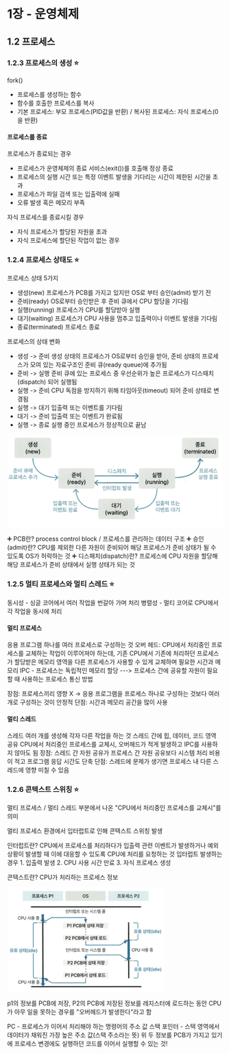 # 1장 - 운영체제

## 1.2 프로세스

### 1.2.3 프로세스의 생성 ⭐

fork()

* 프로세스를 생성하는 함수
* 함수를 호출한 프로세스를 복사
* 기본 프로세스: 부모 프로세스(PID값을 반환) / 복사된 프로세스: 자식 프로세스(0을 반환)

#### 프로세스를 종료

프로세스가 종료되는 경우

* 프로세스가 운영체제의 종료 서비스(exit())를 호출해 정상 종료
* 프로세스의 실행 시간 또는 특정 이벤트 발생을 기다리는 시간이 제한된 시간을 초과
* 프로세스가 파일 검색 또는 입출력에 실패
* 오류 발생 혹은 메모리 부족

자식 프로세스를 종료시킬 경우

* 자식 프로세스가 할당된 자원을 초과
* 자식 프로세스에 할단된 작업이 없는 경우

### 1.2.4 프로세스 상태도 ⭐

프로세스 상태 5가지

* 생성(new)         프로세스가 PCB를 가지고 있지만 OS로 부터 승인(admit) 받기 전
* 준비(ready)       OS로부터 승인받은 후 준비 큐에서 CPU 할당을 기다림
* 실행(running)     프로세스가 CPU를 할당받아 실행
* 대기(waiting)     프로세스가 CPU 사용을 멈추고 입출력이나 이벤트 발생을 기다림
* 종료(terminated)  프로세스 종료

프로세스의 상태 변화

* 생성 -> 준비    생성 상태의 프로세스가 OS로부터 승인을 받아, 준비 상태의 프로세스가 모여 있는 자료구조인 준비 큐(ready queue)에 추가됨
* 준비 -> 실행    준비 큐에 있는 프로세스 중 우선순위가 높은 프로세스가 디스때치 (dispatch) 되어 실행됨
* 실행 -> 준비    CPU 독점을 방지하기 위해 타임아웃(timeout) 되어 준비 상태로 변경됨
* 실행 -> 대기    입출력 또는 이벤트를 기다림
* 대기 -> 준비    입출력 또는 이벤트가 완료됨
* 실행 -> 종료    실행 중인 프로세스가 정상적으로 끝남

![Alt text](process_state_invert.png)

➕ PCB란? process control block / 프로세스를 관리하는 데이터 구조
➕ 승인(admit)란? CPU를 제외한 다른 자원이 준비되어 해당 프로세스가 준비 상태가 될 수 있도록 OS가 허락하는 것
➕ 디스패치(dispatch)란? 프로세스에 CPU 자원을 할당해 해당 프로세스가 준비 상태에서 실행 상태가 되는 것

### 1.2.5 멀티 프로세스와 멀티 스레드 ⭐

동시성 - 싱글 코어에서 여러 작업을 번갈아 가며 처리
병렬성 - 멀티 코어로 CPU에서 각 작업을 동시에 처리

#### 멀티 프로세스

응용 프로그램 하나를 여러 프로세스로 구성하는 것
오버 헤드: CPU에서 처리중인 프로세스를 교체하는 작업이 이루어져야 하는데, 기존 CPU에서 기존에 처리하던 프로세스가 할당받은 메모리 영역을 다른 프로세스가 사용할 수 있게 교체하며 필요한 시간과 메모리
IPC - 프로세스는 독립적인 메모리 할당 ---> 프로세스 간에 공유할 자원이 필요할 때 사용하는 프로세스 통신 방법

장점: 프로세스끼리 영향 X -> 응용 프로그램을 프로세스 하나로 구성하는 것보다 여러 개로 구성하는 것이 안정적
단점: 시간과 메모리 공간을 많이 사용

#### 멀티 스레드

스레드 여러 개를 생성해 각자 다른 작업을 하는 것
스레드 간에 힙, 데이터, 코드 영역 공유
CPU에서 처리중인 프로세스를 교체시, 오버헤드가 적게 발생하고 IPC를 사용하지 않아도 됨
장점: 스레드 간 자원 공유가 프로세스 간 자원 공유보다 시스템 처리 비용이 적고 프로그램 응답 시간도 단축
단점: 스레드에 문제가 생기면 프로세스 내 다른 스레드에 영향 미칠 수 있음

### 1.2.6 콘텍스트 스위칭 ⭐

멀티 프로세스 / 멀티 스레드 부분에서 나온 "CPU에서 처리중인 프로세스를 교체시"를 의미

멀티 프로세스 환경에서 입터럽트로 인해 콘텍스트 스위칭 발생

인터럽트란? CPU에서 프로세스를 처리하다가 입출력 관련 이벤트가 발생하거나 예외 상황이 발생할 때 이에 대응할 수 있도록 CPU에 처리를 요청하는 것
입터럽트 발생하는 경우 1. 입출력 발생 2. CPU 사용 시간 만료 3. 자식 프로세스 생성

콘텍스트란? CPU가 처리하는 프로세스 정보

![Alt text](context_switching.png)

p1의 정보를 PCB에 저장, P2의 PCB에 저장된 정보를 레지스터에 로드하는 동안 CPU가 아무 일을 못하는 경우를 "오버헤드가 발생한다"라고 함

PC - 프로세스가 이어서 처리해야 하는 명령어의 주소 값
스택 포인터 - 스택 영역에서 데이터가 채워진 가장 높은 주소 값(스택 주소라는 뜻)
위 두 정보를 PCB가 가지고 있기에 프로세스 변경에도 실행하던 코드를 이어서 실행할 수 있는 것!
